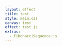 ```yaml
---
layout: effect
title: test
style: main.css
canvas: test
effect: test.js
extras:
  - FibonacciSequence.js
---
```


<script>

const fibSeq = FibonacciSequence(1920 * 1080)
console.log(fibSeq)

</script>